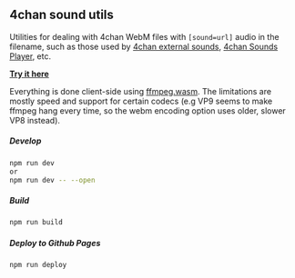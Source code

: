 ## 4chan sound utils

Utilities for dealing with 4chan WebM files with `[sound=url]` audio in the filename, such as those used by [4chan external sounds](https://sleazyfork.org/en/scripts/31045-4chan-external-sounds), [4chan Sounds Player](https://github.com/rcc11/4chan-sounds-player), etc.

**[Try it here](https://feored.github.io/4chan-sound-utils)**

Everything is done client-side using [ffmpeg.wasm](https://github.com/ffmpegwasm/ffmpeg.wasm).
The limitations are mostly speed and support for certain codecs (e.g VP9 seems to make ffmpeg hang every time, so the webm encoding option uses older, slower VP8 instead).


##### Develop

```sh
npm run dev
or
npm run dev -- --open
```

##### Build

```sh
npm run build
```
##### Deploy to Github Pages

```sh
npm run deploy
```